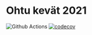 # Ohtu kevät 2021

![Github Actions](https://github.com/AnttiVainikka/ohtu-2021-viikko1/workflows/CI/badge.svg)
[![codecov](https://codecov.io/gh/AnttiVainikka/ohtu-2021-viikko1/branch/main/graph/badge.svg?token=VYZRW44I6K)](https://codecov.io/gh/AnttiVainikka/ohtu-2021-viikko1)

